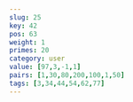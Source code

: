 ```yaml
---
slug: 25
key: 42
pos: 63
weight: 1
primes: 20
category: user
value: [97,3,-1,1]
pairs: [1,30,80,200,100,1,50]
tags: [3,34,44,54,62,77]
---
```


